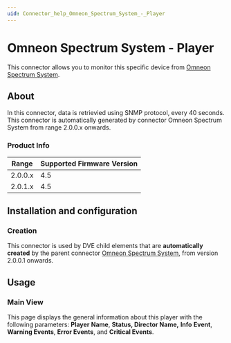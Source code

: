 ```yaml
---
uid: Connector_help_Omneon_Spectrum_System_-_Player
---
```


# Omneon Spectrum System - Player

This connector allows you to monitor this specific device from [Omneon Spectrum System](xref:Connector_help_Omneon_Spectrum_System).

## About

In this connector, data is retrievied using SNMP protocol, every 40 seconds. This connector is automatically generated by connector Omneon Spectrum System from range 2.0.0.x onwards.

### Product Info

| Range | Supported Firmware Version |
|------------------|-----------------------------|
| 2.0.0.x          | 4.5                         |
| 2.0.1.x          | 4.5                         |

## Installation and configuration

### Creation

This connector is used by DVE child elements that are **automatically created** by the parent connector [Omneon Spectrum System](xref:Connector_help_Omneon_Spectrum_System), from version 2.0.0.1 onwards.

## Usage

### Main View

This page displays the general information about this player with the following parameters: **Player** **Name**, **Status, Director Name,** **Info** **Event**, **Warning Events**, **Error Events**, and **Critical Events**.
